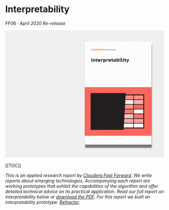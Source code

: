 

# Interpretability

FF06 · _April 2020 Re-release_ 

![Interpretability report cover](figures/ff06-2020-cover.png)

[[TOC]]

_This is an applied research report by [Cloudera Fast Forward](https://www.cloudera.com/products/fast-forward-labs-research.html). We write reports about emerging technologies.  Accompanying each report are working prototypes that exhibit the capabilities of the algorithm and offer detailed technical advice on its practical application. Read our full report on interpretability below or [download the PDF](/ff06-2020-interpretability.pdf). For this report we built an interpretability prototype: [Refractor](https://refractor.fastforwardlabs.com)._
